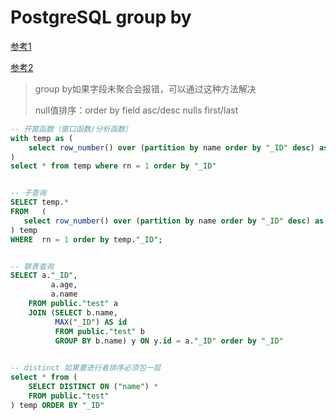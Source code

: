 # PostgreSQL group by 

[参考1](https://www.jianshu.com/p/239b8a3e9e72)

[参考2](https://stackoverflow.com/questions/3800551/select-first-row-in-each-group-by-group)

> group by如果字段未聚合会报错，可以通过这种方法解决
>
> null值排序：order by field asc/desc nulls first/last

```sql
-- 开窗函数（窗口函数/分析函数）
with temp as (
	select row_number() over (partition by name order by "_ID" desc) as rn, * from public."test"
)
select * from temp where rn = 1 order by "_ID"


-- 子查询
SELECT temp.*
FROM   (
   select row_number() over (partition by name order by "_ID" desc) as rn, * from public."test"
) temp
WHERE  rn = 1 order by temp."_ID";


-- 联表查询
SELECT a."_ID",
         a.age, 
         a.name
    FROM public."test" a
    JOIN (SELECT b.name,
          MAX("_ID") AS id
          FROM public."test" b
          GROUP BY b.name) y ON y.id = a."_ID" order by "_ID"
          

-- distinct 如果要进行者排序必须包一层
select * from (
	SELECT DISTINCT ON ("name") *
	FROM public."test"
) temp ORDER BY "_ID"
```


